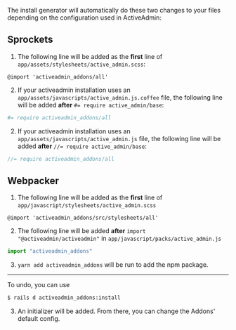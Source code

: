 The install generator will automatically do these two changes to your files depending on the configuration used in ActiveAdmin:

## Sprockets

1. The following line will be added as the **first** line of `app/assets/stylesheets/active_admin.scss`:

```stylesheet
@import 'activeadmin_addons/all'
```

2. If your activeadmin installation uses an `app/assets/javascripts/active_admin.js.coffee` file,
   the following line will be added **after** `#= require active_admin/base`:

```coffeescript
#= require activeadmin_addons/all
```

2. If your activeadmin installation uses an `app/assets/javascripts/active_admin.js` file,
   the following line will be added **after** `//= require active_admin/base`:

```javascript
//= require activeadmin_addons/all
```

## Webpacker

1. The following line will be added as the **first** line of `app/javascript/stylesheets/active_admin.scss`

```stylesheet
@import 'activeadmin_addons/src/stylesheets/all'
```

2. The following line will be added **after** `import "@activeadmin/activeadmin"` in `app/javascript/packs/active_admin.js`

```javascript
import "activeadmin_addons" 
```

3. `yarn add activeadmin_addons` will be run to add the npm package.

----

To undo, you can use

```bash
$ rails d activeadmin_addons:install
```

3. An initializer will be added. From there, you can change the Addons' default config.
